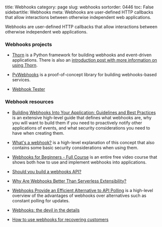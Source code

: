 title: Webhooks
category: page
slug: webhooks
sortorder: 0446
toc: False
sidebartitle: Webhooks
meta: Webhooks are user-defined HTTP callbacks that allow interactions between otherwise independent web applications.


Webhooks are user-defined HTTP callbacks that allow interactions between 
otherwise independent web applications.


### Webhooks projects
* [Thorn](https://thorn.readthedocs.io/en/stable/) is a Python framework for
  building webhooks and event-driven applications. There is also an 
  [introduction post with more information on using Thorn](https://robinhood.engineering/thorn-easy-webhooks-for-python-82a78e170bdb).

* [PyWebhooks](http://pywebhooks.io/) is a proof-of-concept library for
  building webhooks-based services.

* [Webhook Tester](https://webhook.site)


### Webhook resources
* [Building Webhooks Into Your Application: Guidelines and Best Practices](https://workos.com/blog/building-webhooks-into-your-application-guidelines-and-best-practices)
  is an extensive high-level guide that defines what webhooks are, why you
  will want to build them if you need to proactively notify other applications
  of events, and what security considerations you need to have when
  creating them.

* [What's a webhook?](https://sendgrid.com/blog/whats-webhook/) is a high-level
  explanation of this concept that also contains some basic security 
  considerations when using them.

* [Webhooks for Beginners - Full Course](https://www.youtube.com/watch?v=41NOoEz3Tzc)
  is an entire free video course that shows both how to use and implement
  webhooks into applications.

* [Should you build a webhooks API?](https://brandur.org/webhooks)

* [Why Are Webhooks Better Than Serverless Extensibility?](https://developer.okta.com/blog/2017/10/11/why-are-webhooks-better-than-serverless-extensibility)

* [Webhooks Provide an Efficient Alternative to API Polling](https://thenewstack.io/wonderful-world-webhooks/)
  is a high-level overview of the advantages of webhooks over
  alternatives such as constant polling for updates.

* [Webhooks: the devil in the details](https://techblog.commercetools.com/webhooks-the-devil-in-the-details-ca7f7982c24f)

* [How to use webhooks for recovering customers](https://blog.recurly.com/how-to-use-webhooks-to-recover-customers)
